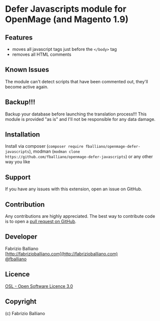 Defer Javascripts module for OpenMage (and Magento 1.9)
=============================

Features
---------
- moves all javascript tags just before the `</body>` tag
- removes all HTML comments

Known Issues
------------

The module can't detect scripts that have been commented out, they'll become active again.

Backup!!!
---------
Backup your database before launching the translation process!!!
This module is provided "as is" and I'll not be responsible for any data damage.

Installation
------------

Install via composer (`composer require fballiano/openmage-defer-javascripts`), 
modman (`modman clone https://github.com/fballiano/openmage-defer-javascripts`)
or any other way you like

Support
-------
If you have any issues with this extension, open an issue on GitHub.

Contribution
------------
Any contributions are highly appreciated. The best way to contribute code is to open a
[pull request on GitHub](https://help.github.com/articles/using-pull-requests).

Developer
---------
Fabrizio Balliano  
[http://fabrizioballiano.com](http://fabrizioballiano.com)  
[@fballiano](https://twitter.com/fballiano)

Licence
-------
[OSL - Open Software Licence 3.0](http://opensource.org/licenses/osl-3.0.php)

Copyright
---------
(c) Fabrizio Balliano
